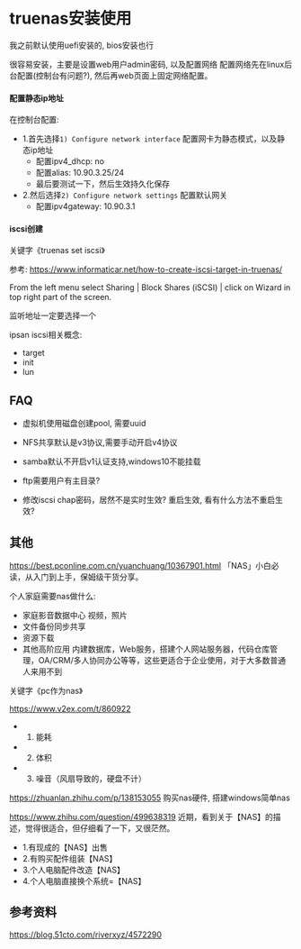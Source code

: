 # truenas安装使用

我之前默认使用uefi安装的, bios安装也行

很容易安装，主要是设置web用户admin密码, 以及配置网络
配置网络先在linux后台配置(控制台有问题?), 然后再web页面上固定网络配置。

#### 配置静态ip地址

在控制台配置:

- 1.首先选择`1) Configure network interface`
  配置网卡为静态模式，以及静态ip地址
  - 配置ipv4_dhcp: no
  - 配置alias: 10.90.3.25/24
  - 最后要测试一下，然后生效持久化保存
- 2.然后选择`2) Configure network settings`
  配置默认网关
  - 配置ipv4gateway: 10.90.3.1

#### iscsi创建

关键字《truenas set iscsi》

参考: https://www.informaticar.net/how-to-create-iscsi-target-in-truenas/

From the left menu select Sharing | Block Shares (iSCSI) | click on Wizard in top right part of the screen.

监听地址一定要选择一个

ipsan iscsi相关概念:
- target
- init
- lun

## FAQ

- 虚拟机使用磁盘创建pool, 需要uuid
- NFS共享默认是v3协议,需要手动开启v4协议
- samba默认不开启v1认证支持,windows10不能挂载
- ftp需要用户有主目录?

- 修改iscsi chap密码，居然不是实时生效?
  重启生效, 看有什么方法不重启生效?

## 其他

https://best.pconline.com.cn/yuanchuang/10367901.html
「NAS」小白必读，从入门到上手，保姆级干货分享。 

个人家庭需要nas做什么:
- 家庭影音数据中心
  视频，照片
- 文件备份同步共享
- 资源下载
- 其他高阶应用
  内建数据库，Web服务，搭建个人网站服务器，代码仓库管理，OA/CRM/多人协同办公等等，这些更适合于企业使用，对于大多数普通人来用不到

关键字《pc作为nas》

https://www.v2ex.com/t/860922
- 1. 能耗
- 2. 体积
- 3. 噪音（风扇导致的，硬盘不计）

https://zhuanlan.zhihu.com/p/138153055
购买nas硬件, 搭建windows简单nas

https://www.zhihu.com/question/499638319
近期，看到关于【NAS】的描述，觉得很适合，但仔细看了一下，又很茫然。
- 1.有现成的【NAS】出售
- 2.有购买配件组装【NAS】
- 3.个人电脑配件改造【NAS】
- 4.个人电脑直接换个系统=【NAS】

## 参考资料

https://blog.51cto.com/riverxyz/4572290
